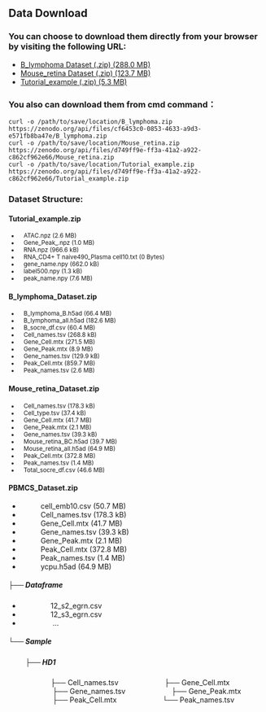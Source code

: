 ## Data Download
### You can choose to download them directly from your browser by visiting the following URL: 
- [B_lymphoma Dataset (.zip) (288.0 MB)](https://zenodo.org/record/8160180/files/B_lymphoma.zip?download=1)
- [Mouse_retina Dataset (.zip) (123.7 MB)](https://zenodo.org/record/8160180/files/Mouse_retina.zip?download=1)
- [Tutorial_example (.zip) (5.3 MB)](https://zenodo.org/record/8160180/files/Tutorial_example.zip?download=1)
  
### You also can download them from cmd command：
    curl -o /path/to/save/location/B_lymphoma.zip https://zenodo.org/api/files/cf6453c0-0853-4633-a9d3-e571fb8ba47e/B_lymphoma.zip
    curl -o /path/to/save/location/Mouse_retina.zip https://zenodo.org/api/files/d749ff9e-ff3a-41a2-a922-c862cf962e66/Mouse_retina.zip
    curl -o /path/to/save/location/Tutorial_example.zip https://zenodo.org/api/files/d749ff9e-ff3a-41a2-a922-c862cf962e66/Tutorial_example.zip
### Dataset Structure:

#### **Tutorial_example.zip**

<small>

- &nbsp;&nbsp;&nbsp;ATAC.npz (2.6 MB)
- &nbsp;&nbsp;&nbsp;Gene_Peak_.npz (1.0 MB)
- &nbsp;&nbsp;&nbsp;RNA.npz (966.6 kB)
- &nbsp;&nbsp;&nbsp;RNA_CD4+ T naive490_Plasma cell10.txt (0 Bytes)
- &nbsp;&nbsp;&nbsp;gene_name.npy (662.0 kB)
- &nbsp;&nbsp;&nbsp;label500.npy (1.3 kB)
- &nbsp;&nbsp;&nbsp;peak_name.npy (7.6 MB)

</small>

#### **B_lymphoma_Dataset.zip**

<small>

- &nbsp;&nbsp;&nbsp;B_lymphoma_B.h5ad (66.4 MB)
- &nbsp;&nbsp;&nbsp;B_lymphoma_all.h5ad (182.6 MB)
- &nbsp;&nbsp;&nbsp;B_socre_df.csv (60.4 MB)
- &nbsp;&nbsp;&nbsp;Cell_names.tsv (268.8 kB)
- &nbsp;&nbsp;&nbsp;Gene_Cell.mtx (271.5 MB)
- &nbsp;&nbsp;&nbsp;Gene_Peak.mtx (8.9 MB)
- &nbsp;&nbsp;&nbsp;Gene_names.tsv (129.9 kB)
- &nbsp;&nbsp;&nbsp;Peak_Cell.mtx (859.7 MB)
- &nbsp;&nbsp;&nbsp;Peak_names.tsv (2.6 MB)

</small>

#### **Mouse_retina_Dataset.zip**

<small>

- &nbsp;&nbsp;&nbsp;Cell_names.tsv (178.3 kB)
- &nbsp;&nbsp;&nbsp;Cell_type.tsv (37.4 kB)
- &nbsp;&nbsp;&nbsp;Gene_Cell.mtx (41.7 MB)
- &nbsp;&nbsp;&nbsp;Gene_Peak.mtx (2.1 MB)
- &nbsp;&nbsp;&nbsp;Gene_names.tsv (39.3 kB)
- &nbsp;&nbsp;&nbsp;Mouse_retina_BC.h5ad (39.7 MB)
- &nbsp;&nbsp;&nbsp;Mouse_retina_all.h5ad (64.9 MB)
- &nbsp;&nbsp;&nbsp;Peak_Cell.mtx (372.8 MB)
- &nbsp;&nbsp;&nbsp;Peak_names.tsv (1.4 MB)
- &nbsp;&nbsp;&nbsp;Total_socre_df.csv (46.6 MB)

</small>

#### **PBMCS_Dataset.zip**
- &nbsp;&nbsp;&nbsp;&nbsp;&nbsp;&nbsp;&nbsp;&nbsp;&nbsp;&nbsp;cell_emb10.csv (50.7 MB)  
- &nbsp;&nbsp;&nbsp;&nbsp;&nbsp;&nbsp;&nbsp;&nbsp;&nbsp;&nbsp;Cell_names.tsv (178.3 kB)  
- &nbsp;&nbsp;&nbsp;&nbsp;&nbsp;&nbsp;&nbsp;&nbsp;&nbsp;&nbsp;Gene_Cell.mtx (41.7 MB)  
- &nbsp;&nbsp;&nbsp;&nbsp;&nbsp;&nbsp;&nbsp;&nbsp;&nbsp;&nbsp;Gene_names.tsv (39.3 kB)  
- &nbsp;&nbsp;&nbsp;&nbsp;&nbsp;&nbsp;&nbsp;&nbsp;&nbsp;&nbsp;Gene_Peak.mtx (2.1 MB)  
- &nbsp;&nbsp;&nbsp;&nbsp;&nbsp;&nbsp;&nbsp;&nbsp;&nbsp;&nbsp;Peak_Cell.mtx (372.8 MB)  
- &nbsp;&nbsp;&nbsp;&nbsp;&nbsp;&nbsp;&nbsp;&nbsp;&nbsp;&nbsp;Peak_names.tsv (1.4 MB)  
- &nbsp;&nbsp;&nbsp;&nbsp;&nbsp;&nbsp;&nbsp;&nbsp;&nbsp;&nbsp;ycpu.h5ad (64.9 MB)  

##### ├── Dataframe
- &nbsp;&nbsp;&nbsp;&nbsp;&nbsp;&nbsp;&nbsp;&nbsp;&nbsp;&nbsp;&nbsp;&nbsp;&nbsp;&nbsp;&nbsp;12_s2_egrn.csv  
- &nbsp;&nbsp;&nbsp;&nbsp;&nbsp;&nbsp;&nbsp;&nbsp;&nbsp;&nbsp;&nbsp;&nbsp;&nbsp;&nbsp;&nbsp;12_s3_egrn.csv  
- &nbsp;&nbsp;&nbsp;&nbsp;&nbsp;&nbsp;&nbsp;&nbsp;&nbsp;&nbsp;&nbsp;&nbsp;&nbsp;&nbsp;&nbsp; ...    

##### └── Sample
##### &nbsp;&nbsp;&nbsp;&nbsp;&nbsp;&nbsp;&nbsp;&nbsp;&nbsp;&nbsp;├── HD1
&nbsp;&nbsp;&nbsp;&nbsp;&nbsp;&nbsp;&nbsp;&nbsp;&nbsp;&nbsp;&nbsp;&nbsp;&nbsp;&nbsp;&nbsp;&nbsp;&nbsp;&nbsp;&nbsp;&nbsp;&nbsp;├── Cell_names.tsv 
&nbsp;&nbsp;&nbsp;&nbsp;&nbsp;&nbsp;&nbsp;&nbsp;&nbsp;&nbsp;&nbsp;&nbsp;&nbsp;&nbsp;&nbsp;&nbsp;&nbsp;&nbsp;&nbsp;&nbsp;&nbsp;&nbsp;├── Gene_Cell.mtx 
&nbsp;&nbsp;&nbsp;&nbsp;&nbsp;&nbsp;&nbsp;&nbsp;&nbsp;&nbsp;&nbsp;&nbsp;&nbsp;&nbsp;&nbsp;&nbsp;&nbsp;&nbsp;&nbsp;&nbsp;&nbsp;&nbsp;├── Gene_names.tsv 
&nbsp;&nbsp;&nbsp;&nbsp;&nbsp;&nbsp;&nbsp;&nbsp;&nbsp;&nbsp;&nbsp;&nbsp;&nbsp;&nbsp;&nbsp;&nbsp;&nbsp;&nbsp;&nbsp;&nbsp;&nbsp;&nbsp;├── Gene_Peak.mtx 
&nbsp;&nbsp;&nbsp;&nbsp;&nbsp;&nbsp;&nbsp;&nbsp;&nbsp;&nbsp;&nbsp;&nbsp;&nbsp;&nbsp;&nbsp;&nbsp;&nbsp;&nbsp;&nbsp;&nbsp;&nbsp;&nbsp;├── Peak_Cell.mtx 
&nbsp;&nbsp;&nbsp;&nbsp;&nbsp;&nbsp;&nbsp;&nbsp;&nbsp;&nbsp;&nbsp;&nbsp;&nbsp;&nbsp;&nbsp;&nbsp;&nbsp;&nbsp;&nbsp;&nbsp;&nbsp;&nbsp;└── Peak_names.tsv 
